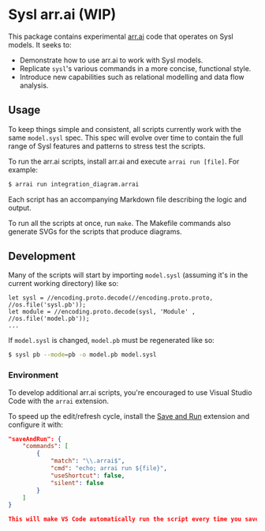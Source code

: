 # Sysl arr.ai (WIP)

This package contains experimental [arr.ai](https://github.com/arr-ai/arrai) code that operates on Sysl models. It seeks to:

* Demonstrate how to use arr.ai to work with Sysl models.
* Replicate `sysl`'s various commands in a more concise, functional style.
* Introduce new capabilities such as relational modelling and data flow analysis.

## Usage

To keep things simple and consistent, all scripts currently work with the same `model.sysl` spec. This spec will evolve over time to contain the full range of Sysl features and patterns to stress test the scripts.

To run the arr.ai scripts, install arr.ai and execute `arrai run [file]`. For example:

```bash
$ arrai run integration_diagram.arrai
```

Each script has an accompanying Markdown file describing the logic and output.

To run all the scripts at once, run `make`. The Makefile commands also generate SVGs for the scripts that produce diagrams.

<!-- TODO(ladeo): Generate these Markdown files from the arr.ai sources. -->

## Development

Many of the scripts will start by importing `model.sysl` (assuming it's in the current working directory) like so:

```arrai
let sysl = //encoding.proto.decode(//encoding.proto.proto, //os.file('sysl.pb'));
let module = //encoding.proto.decode(sysl, 'Module' , //os.file('model.pb'));
...
```

If `model.sysl` is changed, `model.pb` must be regenerated like so:

```bash
$ sysl pb --mode=pb -o model.pb model.sysl
```

### Environment

To develop additional arr.ai scripts, you're encouraged to use Visual Studio Code with the `arrai` extension.

To speed up the edit/refresh cycle, install the [Save and Run](https://github.com/wk-j/vscode-save-and-run) extension and configure it with:

```json
"saveAndRun": {
    "commands": [
        {
            "match": "\\.arrai$",
            "cmd": "echo; arrai run ${file}",
            "useShortcut": false,
            "silent": false
        }
    ]
}

This will make VS Code automatically run the script every time you save it.
